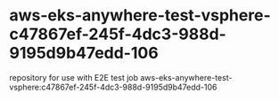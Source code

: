 # aws-eks-anywhere-test-vsphere-c47867ef-245f-4dc3-988d-9195d9b47edd-106
repository for use with E2E test job aws-eks-anywhere-test-vsphere:c47867ef-245f-4dc3-988d-9195d9b47edd-106
